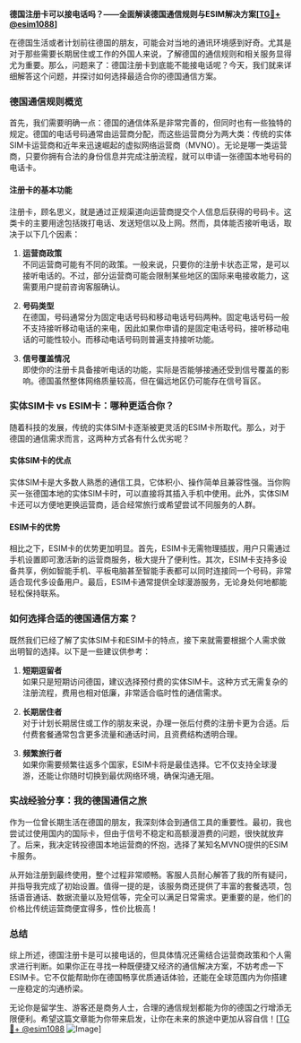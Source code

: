 **德国注册卡可以接电话吗？——全面解读德国通信规则与ESIM解决方案[[TG💪+ @esim1088](https://t.me/s/esim1088)]**

在德国生活或者计划前往德国的朋友，可能会对当地的通讯环境感到好奇。尤其是对于那些需要长期居住或工作的外国人来说，了解德国的通信规则和相关服务显得尤为重要。那么，问题来了：德国注册卡到底能不能接电话呢？今天，我们就来详细解答这个问题，并探讨如何选择最适合你的德国通信方案。

### 德国通信规则概览

首先，我们需要明确一点：德国的通信体系是非常完善的，但同时也有一些独特的规定。德国的电话号码通常由运营商分配，而这些运营商分为两大类：传统的实体SIM卡运营商和近年来迅速崛起的虚拟网络运营商（MVNO）。无论是哪一类运营商，只要你拥有合法的身份信息并完成注册流程，就可以申请一张德国本地号码的电话卡。

#### 注册卡的基本功能

注册卡，顾名思义，就是通过正规渠道向运营商提交个人信息后获得的号码卡。这类卡的主要用途包括拨打电话、发送短信以及上网。然而，具体能否接听电话，取决于以下几个因素：

1. **运营商政策**  
   不同运营商可能有不同的政策。一般来说，只要你的注册卡状态正常，是可以接听电话的。不过，部分运营商可能会限制某些地区的国际来电接收能力，这需要用户提前咨询客服确认。

2. **号码类型**  
   在德国，号码通常分为固定电话号码和移动电话号码两种。固定电话号码一般不支持接听移动电话的来电，因此如果你申请的是固定电话号码，接听移动电话的可能性较小。而移动电话号码则普遍支持接听功能。

3. **信号覆盖情况**  
   即使你的注册卡具备接听电话的功能，实际是否能够接通还受到信号覆盖的影响。德国虽然整体网络质量较高，但在偏远地区仍可能存在信号盲区。

### 实体SIM卡 vs ESIM卡：哪种更适合你？

随着科技的发展，传统的实体SIM卡逐渐被更灵活的ESIM卡所取代。那么，对于德国的通信需求而言，这两种方式各有什么优劣呢？

#### 实体SIM卡的优点

实体SIM卡是大多数人熟悉的通信工具，它体积小、操作简单且兼容性强。当你购买一张德国本地的实体SIM卡时，可以直接将其插入手机中使用。此外，实体SIM卡还可以方便地更换运营商，适合经常旅行或希望尝试不同服务的人群。

#### ESIM卡的优势

相比之下，ESIM卡的优势更加明显。首先，ESIM卡无需物理插拔，用户只需通过手机设置即可激活新的运营商服务，极大提升了便利性。其次，ESIM卡支持多设备共享，例如智能手机、平板电脑甚至智能手表都可以同时连接同一个号码，非常适合现代多设备用户。最后，ESIM卡通常提供全球漫游服务，无论身处何地都能轻松保持联系。

### 如何选择合适的德国通信方案？

既然我们已经了解了实体SIM卡和ESIM卡的特点，接下来就需要根据个人需求做出明智的选择。以下是一些建议供参考：

1. **短期逗留者**  
   如果只是短期访问德国，建议选择预付费的实体SIM卡。这种方式无需复杂的注册流程，费用也相对低廉，非常适合临时性的通信需求。

2. **长期居住者**  
   对于计划长期居住或工作的朋友来说，办理一张后付费的注册卡更为合适。后付费套餐通常包含更多流量和通话时间，且资费结构透明合理。

3. **频繁旅行者**  
   如果你需要频繁往返多个国家，ESIM卡将是最佳选择。它不仅支持全球漫游，还能让你随时切换到最优网络环境，确保沟通无阻。

### 实战经验分享：我的德国通信之旅

作为一位曾长期生活在德国的朋友，我深刻体会到通信工具的重要性。最初，我也尝试过使用国内的国际卡，但由于信号不稳定和高额漫游费的问题，很快就放弃了。后来，我决定转投德国本地运营商的怀抱，选择了某知名MVNO提供的ESIM卡服务。

从开始注册到最终使用，整个过程非常顺畅。客服人员耐心解答了我的所有疑问，并指导我完成了初始设置。值得一提的是，该服务商还提供了丰富的套餐选项，包括语音通话、数据流量以及短信等，完全可以满足日常需求。更重要的是，他们的价格比传统运营商便宜得多，性价比极高！

### 总结

综上所述，德国注册卡是可以接电话的，但具体情况还需结合运营商政策和个人需求进行判断。如果你正在寻找一种既便捷又经济的通信解决方案，不妨考虑一下ESIM卡。它不仅能帮助你在德国畅享优质通话体验，还能在全球范围内为你搭建一座稳定的沟通桥梁。

无论你是留学生、游客还是商务人士，合理的通信规划都能为你的德国之行增添无限便利。希望这篇文章能为你带来启发，让你在未来的旅途中更加从容自信！[[TG💪+ @esim1088](https://t.me/s/esim1088) ![Image](https://i.postimg.cc/4NQfJmqS/Snipaste-2025-05-13-00-14-12.png)]